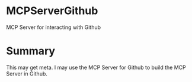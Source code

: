 # MCPServerGithub
MCP Server for interacting with Github

# Summary
This may get meta.  I may use the MCP Server for Github to build the MCP Server in Github. 
